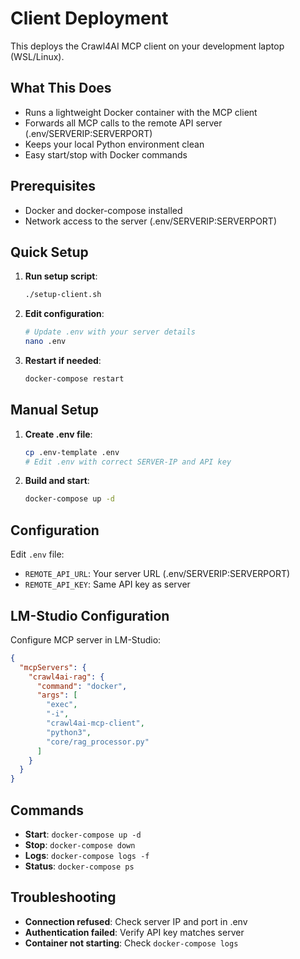 # Client Deployment

This deploys the Crawl4AI MCP client on your development laptop (WSL/Linux).

## What This Does

- Runs a lightweight Docker container with the MCP client
- Forwards all MCP calls to the remote API server (.env/SERVERIP:SERVERPORT)
- Keeps your local Python environment clean
- Easy start/stop with Docker commands

## Prerequisites

- Docker and docker-compose installed
- Network access to the server (.env/SERVERIP:SERVERPORT)

## Quick Setup

1. **Run setup script**:

   ```bash
   ./setup-client.sh
   ```

2. **Edit configuration**:

   ```bash
   # Update .env with your server details
   nano .env
   ```

3. **Restart if needed**:
   ```bash
   docker-compose restart
   ```

## Manual Setup

1. **Create .env file**:

   ```bash
   cp .env-template .env
   # Edit .env with correct SERVER-IP and API key
   ```

2. **Build and start**:
   ```bash
   docker-compose up -d
   ```

## Configuration

Edit `.env` file:

- `REMOTE_API_URL`: Your server URL (.env/SERVERIP:SERVERPORT)
- `REMOTE_API_KEY`: Same API key as server

## LM-Studio Configuration

Configure MCP server in LM-Studio:

```json
{
  "mcpServers": {
    "crawl4ai-rag": {
      "command": "docker",
      "args": [
        "exec",
        "-i",
        "crawl4ai-mcp-client",
        "python3",
        "core/rag_processor.py"
      ]
    }
  }
}
```

## Commands

- **Start**: `docker-compose up -d`
- **Stop**: `docker-compose down`
- **Logs**: `docker-compose logs -f`
- **Status**: `docker-compose ps`

## Troubleshooting

- **Connection refused**: Check server IP and port in .env
- **Authentication failed**: Verify API key matches server
- **Container not starting**: Check `docker-compose logs`
